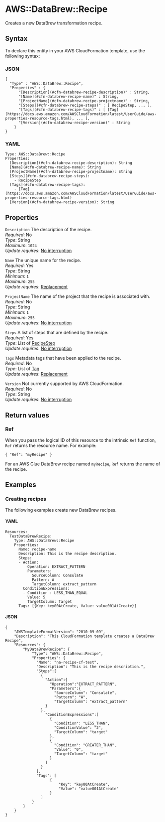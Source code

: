 # AWS::DataBrew::Recipe<a name="aws-resource-databrew-recipe"></a>

Creates a new DataBrew transformation recipe\.

## Syntax<a name="aws-resource-databrew-recipe-syntax"></a>

To declare this entity in your AWS CloudFormation template, use the following syntax:

### JSON<a name="aws-resource-databrew-recipe-syntax.json"></a>

```
{
  "Type" : "AWS::DataBrew::Recipe",
  "Properties" : {
      "[Description](#cfn-databrew-recipe-description)" : String,
      "[Name](#cfn-databrew-recipe-name)" : String,
      "[ProjectName](#cfn-databrew-recipe-projectname)" : String,
      "[Steps](#cfn-databrew-recipe-steps)" : [ RecipeStep, ... ],
      "[Tags](#cfn-databrew-recipe-tags)" : [ [Tag](https://docs.aws.amazon.com/AWSCloudFormation/latest/UserGuide/aws-properties-resource-tags.html), ... ],
      "[Version](#cfn-databrew-recipe-version)" : String
    }
}
```

### YAML<a name="aws-resource-databrew-recipe-syntax.yaml"></a>

```
Type: AWS::DataBrew::Recipe
Properties: 
  [Description](#cfn-databrew-recipe-description): String
  [Name](#cfn-databrew-recipe-name): String
  [ProjectName](#cfn-databrew-recipe-projectname): String
  [Steps](#cfn-databrew-recipe-steps): 
    - RecipeStep
  [Tags](#cfn-databrew-recipe-tags): 
    - [Tag](https://docs.aws.amazon.com/AWSCloudFormation/latest/UserGuide/aws-properties-resource-tags.html)
  [Version](#cfn-databrew-recipe-version): String
```

## Properties<a name="aws-resource-databrew-recipe-properties"></a>

`Description`  <a name="cfn-databrew-recipe-description"></a>
The description of the recipe\.  
*Required*: No  
*Type*: String  
*Maximum*: `1024`  
*Update requires*: [No interruption](https://docs.aws.amazon.com/AWSCloudFormation/latest/UserGuide/using-cfn-updating-stacks-update-behaviors.html#update-no-interrupt)

`Name`  <a name="cfn-databrew-recipe-name"></a>
The unique name for the recipe\.  
*Required*: Yes  
*Type*: String  
*Minimum*: `1`  
*Maximum*: `255`  
*Update requires*: [Replacement](https://docs.aws.amazon.com/AWSCloudFormation/latest/UserGuide/using-cfn-updating-stacks-update-behaviors.html#update-replacement)

`ProjectName`  <a name="cfn-databrew-recipe-projectname"></a>
The name of the project that the recipe is associated with\.  
*Required*: No  
*Type*: String  
*Minimum*: `1`  
*Maximum*: `255`  
*Update requires*: [No interruption](https://docs.aws.amazon.com/AWSCloudFormation/latest/UserGuide/using-cfn-updating-stacks-update-behaviors.html#update-no-interrupt)

`Steps`  <a name="cfn-databrew-recipe-steps"></a>
A list of steps that are defined by the recipe\.  
*Required*: Yes  
*Type*: List of [RecipeStep](aws-properties-databrew-recipe-recipestep.md)  
*Update requires*: [No interruption](https://docs.aws.amazon.com/AWSCloudFormation/latest/UserGuide/using-cfn-updating-stacks-update-behaviors.html#update-no-interrupt)

`Tags`  <a name="cfn-databrew-recipe-tags"></a>
Metadata tags that have been applied to the recipe\.  
*Required*: No  
*Type*: List of [Tag](https://docs.aws.amazon.com/AWSCloudFormation/latest/UserGuide/aws-properties-resource-tags.html)  
*Update requires*: [Replacement](https://docs.aws.amazon.com/AWSCloudFormation/latest/UserGuide/using-cfn-updating-stacks-update-behaviors.html#update-replacement)

`Version`  <a name="cfn-databrew-recipe-version"></a>
Not currently supported by AWS CloudFormation\.  
*Required*: No  
*Type*: String  
*Update requires*: [No interruption](https://docs.aws.amazon.com/AWSCloudFormation/latest/UserGuide/using-cfn-updating-stacks-update-behaviors.html#update-no-interrupt)

## Return values<a name="aws-resource-databrew-recipe-return-values"></a>

### Ref<a name="aws-resource-databrew-recipe-return-values-ref"></a>

When you pass the logical ID of this resource to the intrinsic `Ref` function, `Ref` returns the resource name\. For example:

 `{ "Ref": "myRecipe" }` 

For an AWS Glue DataBrew recipe named `myRecipe`, `Ref` returns the name of the recipe\. 

## Examples<a name="aws-resource-databrew-recipe--examples"></a>

### Creating recipes<a name="aws-resource-databrew-recipe--examples--Creating_recipes"></a>

The following examples create new DataBrew recipes\.

#### YAML<a name="aws-resource-databrew-recipe--examples--Creating_recipes--yaml"></a>

```
Resources:
  TestDataBrewRecipe:
    Type: AWS::DataBrew::Recipe
    Properties:
      Name: recipe-name
      Description: This is the recipe description.
      Steps:
      - Action:
          Operation: EXTRACT_PATTERN
          Parameters:
            SourceColumn: Consulate
            Pattern: A
            TargetColumn: extract_pattern
        ConditionExpressions:
        - Condition : LESS_THAN_EQUAL
          Value: 5
          TargetColumn: Target
      Tags: [{Key: key00AtCreate, Value: value001AtCreate}]
```

#### JSON<a name="aws-resource-databrew-recipe--examples--Creating_recipes--json"></a>

```
{
    "AWSTemplateFormatVersion": "2010-09-09",
    "Description": "This CloudFormation template creates a DataBrew Recipe",
    "Resources": {
        "MyDataBrewRecipe": {
            "Type": "AWS::DataBrew::Recipe",
            "Properties": {
              "Name": "na-recipe-cf-test",
              "Description": "This is the recipe description.",
              "Steps":[
                {
                  "Action":{
                    "Operation":"EXTRACT_PATTERN",
                    "Parameters":{
                      "SourceColumn": "Consulate",
                      "Pattern": "A",
                      "TargetColumn": "extract_pattern"
                  }
                },
                  "ConditionExpressions":[
                    {
                      "Condition": "LESS_THAN",
                      "ConditionValue": "2",
                      "TargetColumn": "target"
                    },
                    {
                      "Condition": "GREATER_THAN",
                      "Value": "0",
                      "TargetColumn": "target"
                    }
                  ]
                }
              ],
              "Tags": [
                    {
                        "Key": "key00AtCreate",
                        "Value": "value001AtCreate"
                    }
                ]
            }
        }
    }
}
```